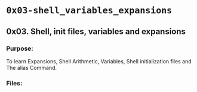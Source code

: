 # `0x03-shell_variables_expansions`
## 0x03. Shell, init files, variables and expansions

### Purpose:
To learn Expansions, Shell Arithmetic, Variables, Shell initialization files and The alias Command.

### Files:
```
```
